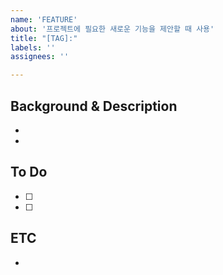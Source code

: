 ```yaml
---
name: 'FEATURE'
about: '프로젝트에 필요한 새로운 기능을 제안할 때 사용'
title: "[TAG]:"
labels: ''
assignees: ''

---
```


## Background & Description
- 
- 

## To Do
- [ ] 
- [ ] 

## ETC
- 
